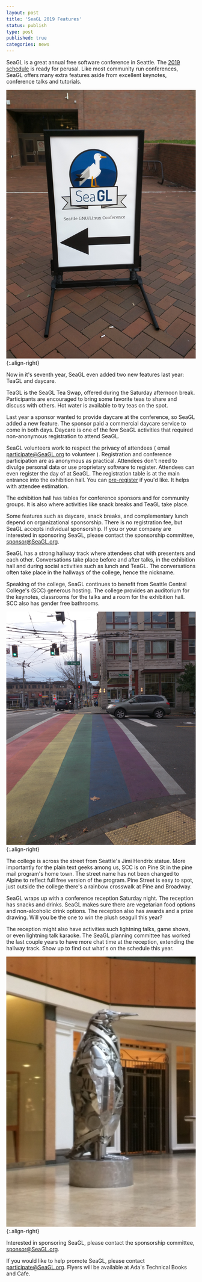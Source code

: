 ```yaml
---
layout: post
title: 'SeaGL 2019 Features'
status: publish
type: post
published: true
categories: news
---
```


[SeaGL_2019_schedule]: https://osem.seagl.org/conferences/seagl2019/schedule/
[SeaGL_2019_registration]: https://osem.seagl.org/conferences/seagl2019

SeaGL is a great annual free software conference in Seattle. 
The [2019 schedule][SeaGL_2019_schedule] is ready for perusal.
Like most community run conferences, SeaGL offers many extra features aside from excellent keynotes, conference talks and tutorials.

![SeaGL sign pointing to the keynotes](/img/posts/2019_SeaGL_features__SeaGL_sign.jpg){:.align-right}

Now in it's seventh year, SeaGL even added two new features last year: TeaGL and daycare.

TeaGL is the SeaGL Tea Swap, offered during the Saturday afternoon break.
Participants are encouraged to bring some favorite teas to share and discuss with others.
Hot water is available to try teas on the spot.

Last year a sponsor wanted to provide daycare at the conference, so SeaGL added a new feature.
The sponsor paid a commercial daycare service to come in both days.
Daycare is one of the few SeaGL activities that required non-anonymous registration to attend SeaGL.

SeaGL volunteers work to respect the privacy of attendees ( email <participate@SeaGL.org> to volunteer ).
Registration and conference participation are as anonymous as practical.
Attendees don't need to divulge personal data or use proprietary software to register.
Attendees can even register the day of at SeaGL.
The registration table is at the main entrance into the exhibition hall.
You can [pre-register][SeaGL_2019_registration] if you'd like.
It helps with attendee estimation.

The exhibition hall has tables for conference sponsors and for community groups.
It is also where activities like snack breaks and TeaGL take place.

Some features such as daycare, snack breaks, and complementary lunch depend on organizational sponsorship.
There is no registration fee, but SeaGL accepts individual sponsorship.
If you or your company are interested in sponsoring SeaGL, please contact the sponsorship committee, <sponsor@SeaGL.org>.

SeaGL has a strong hallway track where attendees chat with presenters and each other.
Conversations take place before and after talks, in the exhibition hall and during social activities such as lunch and TeaGL.
The conversations often take place in the hallways of the college, hence the nickname.

Speaking of the college, SeaGL continues to benefit from Seattle Central College's (SCC) generous hosting.
The college provides an auditorium for the keynotes, classrooms for the talks and a room for the exhibition hall.
SCC also has gender free bathrooms.

![Pine Street crosswalk is LGBTQ rainbow](/img/posts/2019_SeaGL_features__Pine_St_crosswalk.jpg){:.align-right}

The college is across the street from Seattle's Jimi Hendrix statue.
More importantly for the plain text geeks among us, SCC is on Pine St in the pine mail program's home town.
The street name has not been changed to Alpine to reflect full free version of the program.
Pine Street is easy to spot, just outside the college there's a rainbow crosswalk at Pine and Broadway.

SeaGL wraps up with a conference reception Saturday night.
The reception has snacks and drinks.
SeaGL makes sure there are vegetarian food options and non-alcoholic drink options.
The reception also has awards and a prize drawing.
Will you be the one to win the plush seagull this year?

The reception might also have activities such lightning talks, game shows, or even lightning talk karaoke.
The SeaGL planning committee has worked the last couple years to have more chat time at the reception, extending the hallway track.
Show up to find out what's on the schedule this year.

![penguin sculpture at a Seattle mall](/img/posts/2019_SeaGL_features__Seattle_mall_penguin.jpg){:.align-right}

Interested in sponsoring SeaGL, please contact the sponsorship committee, <sponsor@SeaGL.org>.

If you would like to help promote SeaGL, please contact <participate@SeaGL.org>. Flyers will be available at Ada's Technical Books and Cafe.
